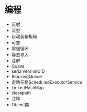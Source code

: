 # 编程

- 反射
- 泛型
- 自动装箱拆箱
- 可变
- 增强循环
- 静态导入
- 注解
- Guava
- serialVersionUID
- BlockingQueue
- 定時任務ScheduledExecutorService 
- LinkedHashMap
- classpath
- 注释
- Object类